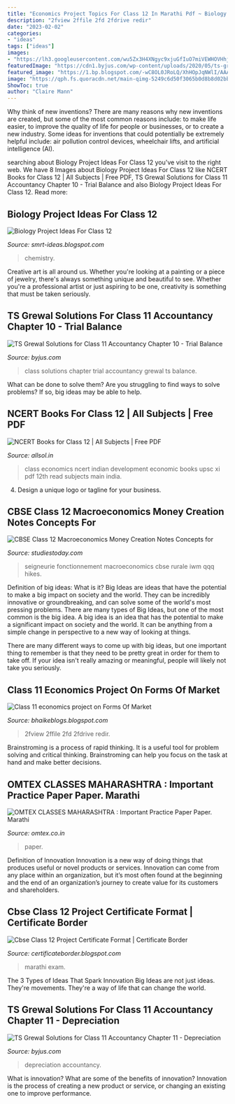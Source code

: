 ```yaml
---
title: "Economics Project Topics For Class 12 In Marathi Pdf ~ Biology Project Ideas For Class 12"
description: "2fview 2ffile 2fd 2fdrive redir"
date: "2023-02-02"
categories:
- "ideas"
tags: ["ideas"]
images:
- "https://lh3.googleusercontent.com/wu5Zx3H4XNgyc9xjuGfIuO7miVEWHOVHhjve86M4monM_pEVTKGrT0_jbrv3pPMvj4IfmQngCqV2wAxMiGa3dART6zrKCUTg-SQE606faqexbMnBKoPtPO3O4CgiMpbzvRgDceml=w1200-h630-p-k-no-nu"
featuredImage: "https://cdn1.byjus.com/wp-content/uploads/2020/05/ts-grewal-solutions-for-class-11-accountancy-chapter-10-trial-03.jpg"
featured_image: "https://1.bp.blogspot.com/-wC8OL0JRoLQ/XhHOpJqNWlI/AAAAAAAAEPs/4ZxjJb212kEL4IVPKUNt6NwwtqGXypyMgCLcBGAsYHQ/s1600/ecoproject_7.jpg"
image: "https://qph.fs.quoracdn.net/main-qimg-5249c6d50f3065b0d8b8d02bb53971f7"
ShowToc: true
author: "Claire Mann"
---
```



Why think of new inventions?
There are many reasons why new inventions are created, but some of the most common reasons include: to make life easier, to improve the quality of life for people or businesses, or to create a new industry. Some ideas for inventions that could potentially be extremely helpful include: air pollution control devices, wheelchair lifts, and artificial intelligence (AI).

	

		
searching about Biology Project Ideas For Class 12 you've visit to the right web. We have 8 Images about Biology Project Ideas For Class 12 like NCERT Books for Class 12 | All Subjects | Free PDF, TS Grewal Solutions for Class 11 Accountancy Chapter 10 - Trial Balance and also Biology Project Ideas For Class 12. Read more:
		
    
## Biology Project Ideas For Class 12

<img loading=lazy src="https://qph.fs.quoracdn.net/main-qimg-5249c6d50f3065b0d8b8d02bb53971f7" onerror="this.onerror=null;this.src='https://tse3.mm.bing.net/th?id=OIP.UknG1Q8wZbDYuNArtTlx9wHaNK&amp;pid=15.1';" alt="Biology Project Ideas For Class 12">

_Source: smrt-ideas.blogspot.com_

>chemistry. 

	

Creative art is all around us. Whether you're looking at a painting or a piece of jewelry, there's always something unique and beautiful to see. Whether you're a professional artist or just aspiring to be one, creativity is something that must be taken seriously.

    
## TS Grewal Solutions For Class 11 Accountancy Chapter 10 - Trial Balance

<img loading=lazy src="https://cdn1.byjus.com/wp-content/uploads/2020/05/ts-grewal-solutions-for-class-11-accountancy-chapter-10-trial-03.jpg" onerror="this.onerror=null;this.src='https://tse2.mm.bing.net/th?id=OIP.qfRxjsv_Xx6NHRgMZk3NfgHaJl&amp;pid=15.1';" alt="TS Grewal Solutions for Class 11 Accountancy Chapter 10 - Trial Balance">

_Source: byjus.com_

>class solutions chapter trial accountancy grewal ts balance. 

	

What can be done to solve them?
Are you struggling to find ways to solve problems? If so, big ideas may be able to help.

    
## NCERT Books For Class 12 | All Subjects | Free PDF

<img loading=lazy src="https://allsol.in/wp-content/uploads/2020/05/INDIAN-ECONOMICS-213x300.jpg" onerror="this.onerror=null;this.src='https://tse3.mm.bing.net/th?id=OIP.YJteto8YhdyS3fMeE8S56AAAAA&amp;pid=15.1';" alt="NCERT Books for Class 12 | All Subjects | Free PDF">

_Source: allsol.in_

>class economics ncert indian development economic books upsc xi pdf 12th read subjects main india. 

	

4. Design a unique logo or tagline for your business.

    
## CBSE Class 12 Macroeconomics Money Creation Notes Concepts For

<img loading=lazy src="https://www.studiestoday.com/sites/default/files/images1/class_12_Economics_concept_2b.PNG" onerror="this.onerror=null;this.src='https://tse1.mm.bing.net/th?id=OIP.7397-kWREMfbQZGnXOnVgQHaEd&amp;pid=15.1';" alt="CBSE Class 12 Macroeconomics Money Creation Notes Concepts for">

_Source: studiestoday.com_

>seigneurie fonctionnement macroeconomics cbse rurale iwm qqq hikes. 

	

Definition of big ideas: What is it?
Big Ideas are ideas that have the potential to make a big impact on society and the world. They can be incredibly innovative or groundbreaking, and can solve some of the world's most pressing problems.
There are many types of Big Ideas, but one of the most common is the big idea. A big idea is an idea that has the potential to make a significant impact on society and the world. It can be anything from a simple change in perspective to a new way of looking at things.

There are many different ways to come up with big ideas, but one important thing to remember is that they need to be pretty great in order for them to take off. If your idea isn't really amazing or meaningful, people will likely not take you seriously.

    
## Class 11 Economics Project On Forms Of Market

<img loading=lazy src="https://1.bp.blogspot.com/-wC8OL0JRoLQ/XhHOpJqNWlI/AAAAAAAAEPs/4ZxjJb212kEL4IVPKUNt6NwwtqGXypyMgCLcBGAsYHQ/s1600/ecoproject_7.jpg" onerror="this.onerror=null;this.src='https://tse4.mm.bing.net/th?id=OIP.wuneqVIAlYoE7xA8qBd9ywHaJn&amp;pid=15.1';" alt="Class 11 economics project on Forms Of Market">

_Source: bhaikeblogs.blogspot.com_

>2fview 2ffile 2fd 2fdrive redir. 

	

Brainstroming is a process of rapid thinking. It is a useful tool for problem solving and critical thinking. Brainstroming can help you focus on the task at hand and make better decisions.

    
## OMTEX CLASSES MAHARASHTRA : Important Practice Paper Paper. Marathi

<img loading=lazy src="https://lh3.googleusercontent.com/wu5Zx3H4XNgyc9xjuGfIuO7miVEWHOVHhjve86M4monM_pEVTKGrT0_jbrv3pPMvj4IfmQngCqV2wAxMiGa3dART6zrKCUTg-SQE606faqexbMnBKoPtPO3O4CgiMpbzvRgDceml=w1200-h630-p-k-no-nu" onerror="this.onerror=null;this.src='https://tse1.mm.bing.net/th?id=OIP.nORHs_AUXw7LB2liLfP5YQHaD4&amp;pid=15.1';" alt="OMTEX CLASSES MAHARASHTRA : Important Practice Paper Paper. Marathi">

_Source: omtex.co.in_

>paper. 

	

Definition of Innovation
Innovation is a new way of doing things that produces useful or novel products or services. Innovation can come from any place within an organization, but it’s most often found at the beginning and the end of an organization’s journey to create value for its customers and shareholders.

    
## Cbse Class 12 Project Certificate Format | Certificate Border

<img loading=lazy src="https://cbseportal.com/sites/default/files/cbse-class-12-exam-2018-marking-scheme-marathi.jpg" onerror="this.onerror=null;this.src='https://tse1.mm.bing.net/th?id=OIP.YeqWb7usyDAwsdB_3zFWfwHaFc&amp;pid=15.1';" alt="Cbse Class 12 Project Certificate Format | Certificate Border">

_Source: certificateborder.blogspot.com_

>marathi exam. 

	

The 3 Types of Ideas That Spark Innovation
Big Ideas are not just ideas. They're movements. They're a way of life that can change the world.

    
## TS Grewal Solutions For Class 11 Accountancy Chapter 11 - Depreciation

<img loading=lazy src="https://cdn1.byjus.com/wp-content/uploads/2020/05/ts-grewal-solutions-for-class-11-accountancy-chapter-11-depreciation-41.jpg" onerror="this.onerror=null;this.src='https://tse4.mm.bing.net/th?id=OIP.tjhBQX00_7Qd7wEmhxEvVAHaJl&amp;pid=15.1';" alt="TS Grewal Solutions for Class 11 Accountancy Chapter 11 - Depreciation">

_Source: byjus.com_

>depreciation accountancy. 

	

What is innovation? What are some of the benefits of innovation?
Innovation is the process of creating a new product or service, or changing an existing one to improve performance.

